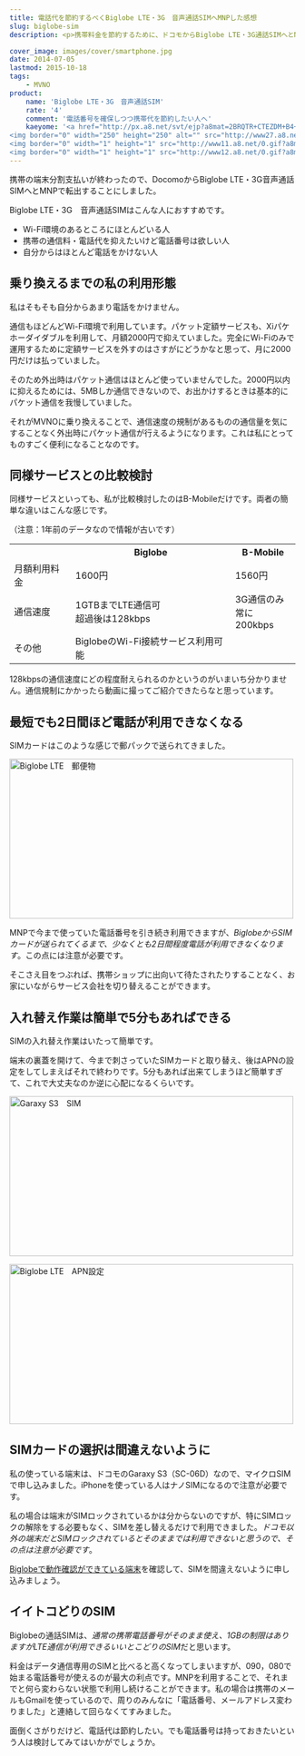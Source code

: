 ```yaml
---
title: 電話代を節約するべくBiglobe LTE・3G　音声通話SIMへMNPした感想
slug: biglobe-sim
description: <p>携帯料金を節約するために、ドコモからBiglobe LTE・3G通話SIMへとMNPしました。データ通信は月1GBまで速度無制限で利用でき、今まで使っていた電話番号もそのまま継続利用できます。</p>

cover_image: images/cover/smartphone.jpg
date: 2014-07-05
lastmod: 2015-10-18
tags: 
    - MVNO
product:
    name: 'Biglobe LTE・3G　音声通話SIM'
    rate: '4'
    comment: '電話番号を確保しつつ携帯代を節約したい人へ'
    kaeyome: '<a href="http://px.a8.net/svt/ejp?a8mat=2BRQTR+CTEZDM+B4+ICD5D" target="_blank">
<img border="0" width="250" height="250" alt="" src="http://www27.a8.net/svt/bgt?aid=140702607775&wid=002&eno=01&mid=s00000000040003081000&mc=1"></a>
<img border="0" width="1" height="1" src="http://www11.a8.net/0.gif?a8mat=2BRQTR+CTEZDM+B4+ICD5D" alt="">
<img border="0" width="1" height="1" src="http://www12.a8.net/0.gif?a8mat=2BRQTR+CTEZDM+B4+IA7ZL" alt="">'
---
```


<p>携帯の端末分割支払いが終わったので、DocomoからBiglobe LTE・3G音声通話SIMへとMNPで転出することにしました。</p>
<p>Biglobe LTE・3G　音声通話SIMはこんな人におすすめです。</p>
<ul>
<li>Wi-Fi環境のあるところにほとんどいる人</li>
<li>携帯の通信料・電話代を抑えたいけど電話番号は欲しい人</li>
<li>自分からはほとんど電話をかけない人</li>
</ul>
<h2>乗り換えるまでの私の利用形態</h2>
<p>私はそもそも自分からあまり電話をかけません。</p>
<p>通信もほどんどWi-Fi環境で利用しています。パケット定額サービスも、Xiパケホーダイダブルを利用して、月額2000円で抑えていました。完全にWi-Fiのみで運用するために定額サービスを外すのはさすがにどうかなと思って、月に2000円だけは払っていました。</p>
<p>そのため外出時はパケット通信はほとんど使っていませんでした。2000円以内に抑えるためには、5MBしか通信できないので、お出かけするときは基本的にパケット通信を我慢していました。</p>
<p>それがMVNOに乗り換えることで、通信速度の規制があるものの通信量を気にすることなく外出時にパケット通信が行えるようになります。これは私にとってものすごく便利になることなのです。</p>
<h2>同様サービスとの比較検討</h2>
<p>同様サービスといっても、私が比較検討したのはB-Mobileだけです。両者の簡単な違いはこんな感じです。</p>
<p>（注意：1年前のデータなので情報が古いです）</p>
<table>
<tr>
<th></th>
<th>Biglobe</th>
<th>B-Mobile</th>
</tr>
<tr>
<td>月額利用料金</td>
<td>1600円</td>
<td>1560円</td>
</tr>
<tr>
<td>通信速度</td>
<td>1GTBまでLTE通信可<br />超過後は128kbps</td>
<td>3G通信のみ<br />常に200kbps</td>
</tr>
<tr>
<td>その他</td>
<td>BiglobeのWi-Fi接続サービス利用可能</td>
<td>　</td>
</tr>
</table>
<p>128kbpsの通信速度にどの程度耐えられるのかというのがいまいち分かりません。通信規制にかかったら動画に撮ってご紹介できたらなと思っています。</p>
<h2>最短でも2日間ほど電話が利用できなくなる</h2>
<p>SIMカードはこのような感じで郵パックで送られてきました。</p>
<p><img src="https://wantit.gcreate.jp/wp-content/uploads/2014/07/P7042352.jpg" alt="Biglobe LTE　郵便物" width="500" height="282" class="size-full wp-image-557" srcset="https://wantit.gcreate.jp/wp-content/uploads/2014/07/P7042352.jpg 500w, https://wantit.gcreate.jp/wp-content/uploads/2014/07/P7042352-300x169.jpg 300w" sizes="(max-width: 500px) 100vw, 500px" /></p>
<p>MNPで今まで使っていた電話番号を引き続き利用できますが、<em>BiglobeからSIMカードが送られてくるまで、少なくとも2日間程度電話が利用できなくなります</em>。この点には注意が必要です。</p>
<p>そこさえ目をつぶれば、携帯ショップに出向いて待たされたりすることなく、お家にいながらサービス会社を切り替えることができます。</p>
<h2>入れ替え作業は簡単で5分もあればできる</h2>
<p>SIMの入れ替え作業はいたって簡単です。</p>
<p>端末の裏蓋を開けて、今まで刺さっていたSIMカードと取り替え、後はAPNの設定をしてしまえばそれで終わりです。5分もあれば出来てしまうほど簡単すぎて、これで大丈夫なのか逆に心配になるくらいです。</p>
<p><img src="https://wantit.gcreate.jp/wp-content/uploads/2014/07/P70423581.jpg" alt="Garaxy S3　SIM" width="500" height="282" class="size-full wp-image-561" srcset="https://wantit.gcreate.jp/wp-content/uploads/2014/07/P70423581.jpg 500w, https://wantit.gcreate.jp/wp-content/uploads/2014/07/P70423581-300x169.jpg 300w" sizes="(max-width: 500px) 100vw, 500px" /></p>
<p><img src="https://wantit.gcreate.jp/wp-content/uploads/2014/07/P7042359.jpg" alt="Biglobe LTE　APN設定" width="500" height="282" class="size-full wp-image-560" srcset="https://wantit.gcreate.jp/wp-content/uploads/2014/07/P7042359.jpg 500w, https://wantit.gcreate.jp/wp-content/uploads/2014/07/P7042359-300x169.jpg 300w" sizes="(max-width: 500px) 100vw, 500px" /></p>
<h2>SIMカードの選択は間違えないように</h2>
<p>私の使っている端末は、ドコモのGaraxy S3（SC-06D）なので、マイクロSIMで申し込みました。iPhoneを使っている人はナノSIMになるので注意が必要です。</p>
<p>私の場合は端末がSIMロックされているかは分からないのですが、特にSIMロックの解除をする必要もなく、SIMを差し替えるだけで利用できました。<em>ドコモ以外の端末だとSIMロックされているとそのままでは利用できないと思うので、その点は注意が必要です</em>。</p>
<p><a href="http://support.biglobe.ne.jp/mobile/settei/lte_device.html" target="_blank">Biglobeで動作確認ができている端末</a>を確認して、SIMを間違えないように申し込みましょう。</p>
<h2>イイトコどりのSIM</h2>
<p>Biglobeの通話SIMは、<em>通常の携帯電話番号がそのまま使え、1GBの制限はありますがLTE通信が利用できるいいとこどりのSIM</em>だと思います。</p>
<p>料金はデータ通信専用のSIMと比べると高くなってしまいますが、090，080で始まる電話番号が使えるのが最大の利点です。MNPを利用することで、それまでと何ら変わらない状態で利用し続けることができます。私の場合は携帯のメールもGmailを使っているので、周りのみんなに「電話番号、メールアドレス変わりました」と連絡して回らなくてすみました。</p>
<p>面倒くさがりだけど、電話代は節約したい。でも電話番号は持っておきたいという人は検討してみてはいかがでしょうか。</p>

  